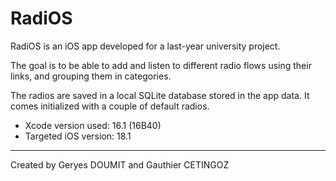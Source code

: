 # RadiOS

RadiOS is an iOS app developed for a last-year university project.

The goal is to be able to add and listen to different radio flows using their links, and grouping them in categories.

The radios are saved in a local SQLite database stored in the app data. It comes initialized with a couple of default radios.

- Xcode version used:     16.1 (16B40)
- Targeted iOS version:   18.1

---

Created by Geryes DOUMIT and Gauthier CETINGOZ
